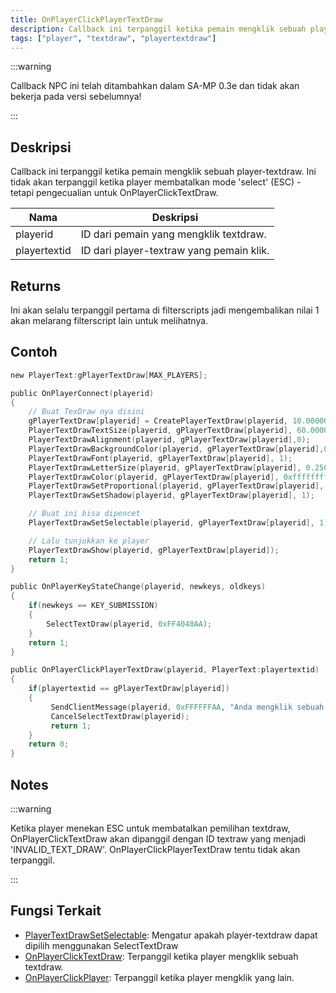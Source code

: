 ```yaml
---
title: OnPlayerClickPlayerTextDraw
description: Callback ini terpanggil ketika pemain mengklik sebuah player-textdraw.
tags: ["player", "textdraw", "playertextdraw"]
---
```


:::warning

Callback NPC ini telah ditambahkan dalam SA-MP 0.3e dan tidak akan bekerja pada versi sebelumnya!

:::

## Deskripsi

Callback ini terpanggil ketika pemain mengklik sebuah player-textdraw. Ini tidak akan terpanggil ketika player membatalkan mode 'select' (ESC) - tetapi pengecualian untuk OnPlayerClickTextDraw.

| Nama         | Deskripsi                                |
| ------------ | ---------------------------------------- |
| playerid     | ID dari pemain yang mengklik textdraw.   |
| playertextid | ID dari player-textraw yang pemain klik. |

## Returns

Ini akan selalu terpanggil pertama di filterscripts jadi mengembalikan nilai 1 akan melarang filterscript lain untuk melihatnya.

## Contoh

```c
new PlayerText:gPlayerTextDraw[MAX_PLAYERS];

public OnPlayerConnect(playerid)
{
    // Buat TexDraw nya disini
    gPlayerTextDraw[playerid] = CreatePlayerTextDraw(playerid, 10.000000, 141.000000, "TextDrawKu");
    PlayerTextDrawTextSize(playerid, gPlayerTextDraw[playerid], 60.000000, 20.000000);
    PlayerTextDrawAlignment(playerid, gPlayerTextDraw[playerid],0);
    PlayerTextDrawBackgroundColor(playerid, gPlayerTextDraw[playerid],0x000000ff);
    PlayerTextDrawFont(playerid, gPlayerTextDraw[playerid], 1);
    PlayerTextDrawLetterSize(playerid, gPlayerTextDraw[playerid], 0.250000, 1.000000);
    PlayerTextDrawColor(playerid, gPlayerTextDraw[playerid], 0xffffffff);
    PlayerTextDrawSetProportional(playerid, gPlayerTextDraw[playerid], 1);
    PlayerTextDrawSetShadow(playerid, gPlayerTextDraw[playerid], 1);

    // Buat ini bisa dipencet
    PlayerTextDrawSetSelectable(playerid, gPlayerTextDraw[playerid], 1);

    // Lalu tunjukkan ke player
    PlayerTextDrawShow(playerid, gPlayerTextDraw[playerid]);
    return 1;
}

public OnPlayerKeyStateChange(playerid, newkeys, oldkeys)
{
    if(newkeys == KEY_SUBMISSION)
    {
        SelectTextDraw(playerid, 0xFF4040AA);
    }
    return 1;
}

public OnPlayerClickPlayerTextDraw(playerid, PlayerText:playertextid)
{
    if(playertextid == gPlayerTextDraw[playerid])
    {
         SendClientMessage(playerid, 0xFFFFFFAA, "Anda mengklik sebuah TextDraw, wow!.");
         CancelSelectTextDraw(playerid);
         return 1;
    }
    return 0;
}
```

## Notes

:::warning

Ketika player menekan ESC untuk membatalkan pemilihan textdraw, OnPlayerClickTextDraw akan dipanggil dengan ID textraw yang menjadi 'INVALID_TEXT_DRAW'. OnPlayerClickPlayerTextDraw tentu tidak akan terpanggil.

:::

## Fungsi Terkait

- [PlayerTextDrawSetSelectable](../functions/PlayerTextDrawSetSelectable.md): Mengatur apakah player-textdraw dapat dipilih menggunakan SelectTextDraw
- [OnPlayerClickTextDraw](OnPlayerClickTextDraw.md): Terpanggil ketika player mengklik sebuah textdraw.
- [OnPlayerClickPlayer](OnPlayerClickPlayer.md): Terpanggil ketika player mengklik yang lain.
